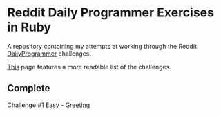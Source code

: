 Reddit Daily Programmer Exercises in Ruby
======================

A repository containing my attempts at working through the Reddit [DailyProgrammer](http://www.reddit.com/r/dailyprogrammer) challenges.

[This](https://www.reddit.com/r/dailyprogrammer/wiki/challenges) page features a more readable list of the challenges.

Complete
--
Challenge #1 Easy - [Greeting](http://www.reddit.com/r/dailyprogrammer/comments/pih8x/easy_challenge_1/)